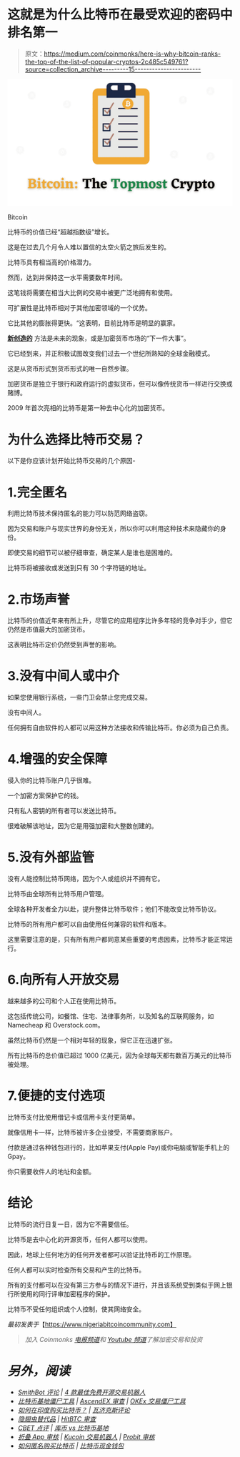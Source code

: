# 这就是为什么比特币在最受欢迎的密码中排名第一

> 原文：<https://medium.com/coinmonks/here-is-why-bitcoin-ranks-the-top-of-the-list-of-popular-cryptos-2c485c549761?source=collection_archive---------15----------------------->

![](img/faa9e4a500231bb2783fec60cc5e16bd.png)

Bitcoin

比特币的价值已经“超越指数级”增长。

这是在过去几个月令人难以置信的太空火箭之旅后发生的。

比特币具有相当高的价格潜力。

然而，达到并保持这一水平需要数年时间。

这笔钱将需要在相当大比例的交易中被更广泛地拥有和使用。

可扩展性是比特币相对于其他加密领域的一个优势。

它比其他的膨胀得更快。“这表明，目前比特币是明显的赢家。

[**新创造的**](https://bitcoin-code.live/) 方法是未来的现象，或是加密货币市场的“下一件大事”。

它已经到来，并正积极试图改变我们过去一个世纪所熟知的全球金融模式。

这是从货币形式到货币形式的唯一自然步骤。

加密货币是独立于银行和政府运行的虚拟货币，但可以像传统货币一样进行交换或赌博。

2009 年首次亮相的比特币是第一种去中心化的加密货币。

# 为什么选择比特币交易？

以下是你应该计划开始比特币交易的几个原因-

# 1.完全匿名

利用比特币技术保持匿名的能力可以防范网络盗窃。

因为交易和账户与现实世界的身份无关，所以你可以利用这种技术来隐藏你的身份。

即使交易的细节可以被仔细审查，确定某人是谁也是困难的。

比特币将被接收或发送到只有 30 个字符链的地址。

# 2.市场声誉

比特币的价值近年来有所上升，尽管它的应用程序比许多年轻的竞争对手少，但它仍然是市值最大的加密货币。

这表明比特币定价仍然受到声誉的影响。

# 3.没有中间人或中介

如果您使用银行系统，一些门卫会禁止您完成交易。

没有中间人。

任何拥有自由软件的人都可以用这种方法接收和传输比特币。你必须为自己负责。

# 4.增强的安全保障

侵入你的比特币账户几乎很难。

一个加密方案保护它的钱。

只有私人密钥的所有者可以发送比特币。

很难破解该地址，因为它是用强加密和大整数创建的。

# 5.没有外部监管

没有人能控制比特币网络，因为个人或组织并不拥有它。

比特币由全球所有比特币用户管理。

全球各种开发者全力以赴，提升整体比特币软件；他们不能改变比特币协议。

比特币的所有用户都可以自由使用任何兼容的软件和版本。

这里需要注意的是，只有所有用户都同意某些重要的考虑因素，比特币才能正常运行。

# 6.向所有人开放交易

越来越多的公司和个人正在使用比特币。

这包括传统公司，如餐馆、住宅、法律事务所，以及知名的互联网服务，如 Namecheap 和 Overstock.com。

虽然比特币仍然是一个相对年轻的现象，但它正在迅速扩张。

所有比特币的总价值已超过 1000 亿美元，因为全球每天都有数百万美元的比特币被处理。

# 7.便捷的支付选项

比特币支付比使用借记卡或信用卡支付更简单。

就像信用卡一样，比特币被许多企业接受，不需要商家账户。

付款是通过各种钱包进行的，比如苹果支付(Apple Pay)或你电脑或智能手机上的 Gpay。

你只需要收件人的地址和金额。

# 结论

比特币的流行日复一日，因为它不需要信任。

比特币是去中心化的开源货币，任何人都可以使用。

因此，地球上任何地方的任何开发者都可以验证比特币的工作原理。

任何人都可以实时检查所有交易和产生的比特币。

所有的支付都可以在没有第三方参与的情况下进行，并且该系统受到类似于网上银行所使用的同行评审加密程序的保护。

比特币不受任何组织或个人控制，使其网络安全。

*最初发表于*【https://www.nigeriabitcoincommunity.com】

> *加入 Coinmonks [电报频道](https://t.me/coincodecap)和 [Youtube 频道](https://www.youtube.com/c/coinmonks/videos)了解加密交易和投资*

# *另外，阅读*

*   *[SmithBot 评论](https://coincodecap.com/smithbot-review) | [4 款最佳免费开源交易机器人](https://coincodecap.com/free-open-source-trading-bots)*
*   *[比特币基地僵尸工具](/coinmonks/coinbase-bots-ac6359e897f3) | [AscendEX 审查](/coinmonks/ascendex-review-53e829cf75fa) | [OKEx 交易僵尸工具](/coinmonks/okex-trading-bots-234920f61e60)*
*   *[如何在印度购买比特币？](/coinmonks/buy-bitcoin-in-india-feb50ddfef94) | [瓦济克斯评论](/coinmonks/wazirx-review-5c811b074f5b)*
*   *[隐翅虫替代品](/coinmonks/cryptohopper-alternatives-d67287b16d27) | [HitBTC 审查](/coinmonks/hitbtc-review-c5143c5d53c2)*
*   *[CBET 点评](https://coincodecap.com/cbet-casino-review) | [库币 vs 比特币基地](https://coincodecap.com/kucoin-vs-coinbase)*
*   *[折叠 App 审核](https://coincodecap.com/fold-app-review) | [Kucoin 交易机器人](/coinmonks/kucoin-trading-bot-automate-your-trades-8cf0ca2138e0) | [Probit 审核](https://coincodecap.com/probit-review)*
*   *[如何匿名购买比特币](https://coincodecap.com/buy-bitcoin-anonymously) | [比特币现金钱包](https://coincodecap.com/bitcoin-cash-wallets)*